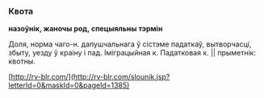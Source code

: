 ### Квота
**назоўнік, жаночы род, спецыяльны тэрмін**

Доля, норма чаго-н. дапушчальнага ў сістэме падаткаў, вытворчасці, збыту, уезду ў краіну і пад. Іміграцыйная к. Падатковая к. || прыметнік: квотны.

<a rel="author">[http://rv-blr.com/](http://rv-blr.com/slounik.jsp?letterId=0&maskId=0&pageId=1385)</a>
